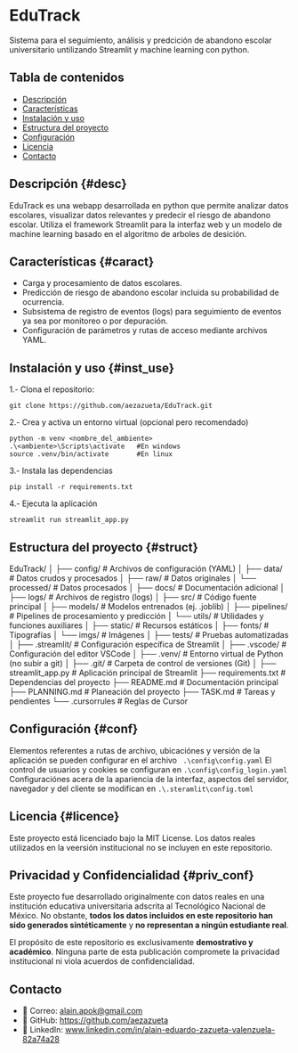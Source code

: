 # EduTrack
Sistema para el seguimiento, análisis y predcición de abandono escolar universitario untilizando Streamlit y machine learning con python.

## Tabla de contenidos
   * [Descripción](#desc)
   * [Características](#caract)
   * [Instalación y uso](#inst_use)
   * [Estructura del proyecto](#struct)
   * [Configuración](#conf)
   * [Licencia](#licence)
   * [Contacto](#priv_conf)
  
## Descripción {#desc}
EduTrack es una webapp desarrollada en python que permite analizar datos escolares, visualizar datos relevantes y predecir el riesgo de abandono escolar. Utiliza el framework Streamlit para la interfaz web y un modelo de machine learning basado en el algoritmo de arboles de desición.

## Características {#caract}
  * Carga y procesamiento de datos escolares.
  * Predicción de riesgo de abandono escolar incluida su probabilidad de ocurrencia.
  * Subsistema de registro de eventos (logs) para seguimiento de eventos ya sea por monitoreo o por depuración.
  * Configuración de parámetros y rutas de acceso mediante archivos YAML.

## Instalación y uso {#inst_use}
1.- Clona el repositorio:
```
git clone https://github.com/aezazueta/EduTrack.git 
```
2.- Crea y activa un entorno virtual (opcional pero recomendado)

```
python -m venv <nombre_del_ambiente>
.\<ambiente>\Scripts\activate   #En windows
source .venv/bin/activate       #En linux
```
3.- Instala las dependencias
```
pip install -r requirements.txt
```
4.- Ejecuta la aplicación
```
streamlit run streamlit_app.py
```

## Estructura del proyecto {#struct}

EduTrack/
│
├── config/             # Archivos de configuración (YAML)
│
├── data/               # Datos crudos y procesados
│   ├── raw/            # Datos originales
│   └── processed/      # Datos procesados
│
├── docs/               # Documentación adicional
│
├── logs/               # Archivos de registro (logs)
│
├── src/                # Código fuente principal
│   ├── models/         # Modelos entrenados (ej. .joblib)
│   ├── pipelines/      # Pipelines de procesamiento y predicción
│   └── utils/          # Utilidades y funciones auxiliares
│
├── static/             # Recursos estáticos
│   ├── fonts/          # Tipografías
│   └── imgs/           # Imágenes
│
├── tests/              # Pruebas automatizadas
│
├── .streamlit/         # Configuración específica de Streamlit
│
├── .vscode/            # Configuración del editor VSCode
│
├── .venv/              # Entorno virtual de Python (no subir a git)
│
├── .git/               # Carpeta de control de versiones (Git)
│
├── streamlit_app.py    # Aplicación principal de Streamlit
├── requirements.txt    # Dependencias del proyecto
├── README.md           # Documentación principal
├── PLANNING.md         # Planeación del proyecto
├── TASK.md             # Tareas y pendientes
└── .cursorrules        # Reglas de Cursor

## Configuración {#conf}
Elementos referentes a rutas de archivo, ubicaciónes y versión de la aplicación se pueden configurar en el archivo 
``` .\config\config.yaml```
El control de usuarios y cookies se configuran en 
```.\config\config_login.yaml```
Configuraciónes acera de la apariencia de la interfaz, aspectos del servidor, navegador y del cliente se modifican en 
```.\.steramlit\config.toml```

## Licencia {#licence}
Este proyecto está licenciado bajo la MIT License. Los datos reales utilizados en la veersión institucional no se incluyen en este repositorio.

## Privacidad y Confidencialidad {#priv_conf}

Este proyecto fue desarrollado originalmente con datos reales en una institución educativa universitaria adscrita al Tecnológico Nacional de México. No obstante, **todos los datos incluidos en este repositorio han sido generados sintéticamente** y **no representan a ningún estudiante real**.

El propósito de este repositorio es exclusivamente **demostrativo y académico**. Ninguna parte de esta publicación compromete la privacidad institucional ni viola acuerdos de confidencialidad.

## Contacto
* 📧 Correo: alain.apok@gmail.com
* 🔗 GitHub: https://github.com/aezazueta
* 💼 LinkedIn: www.linkedin.com/in/alain-eduardo-zazueta-valenzuela-82a74a28